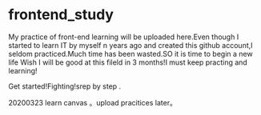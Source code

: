 # frontend_study
My practice of front-end learning will be uploaded here.Even though I started to learn IT by myself n years ago and created this github account,I seldom practiced.Much time has been wasted.SO it is time to begin a new life
Wish I will be good at this fileld in 3 months!I must keep practing and learning!

Get started!Fighting!srep by step .


20200323    learn  canvas   。upload pracitices later。

